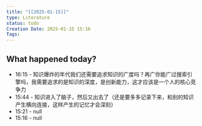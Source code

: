 ```yaml
---
title: "[[2025-01-15]]"
type: Literature
status: todo
Creation Date: 2025-01-15 15:16
Tags:
---
```



## What happened today?
- 16:15 - 知识爆炸的年代我们还需要追求知识的广度吗？再广你能广过搜索引擎吗，我需要追求的是知识的深度，是创新能力，这才应该是一个人的核心竞争力
- 15:44 - 知识进入了脑子，然后又出去了（还是要多多记录下来，和别的知识产生横向连接，这样产生的记忆才会深刻）
- 15:21 - null
- 15:16 - null